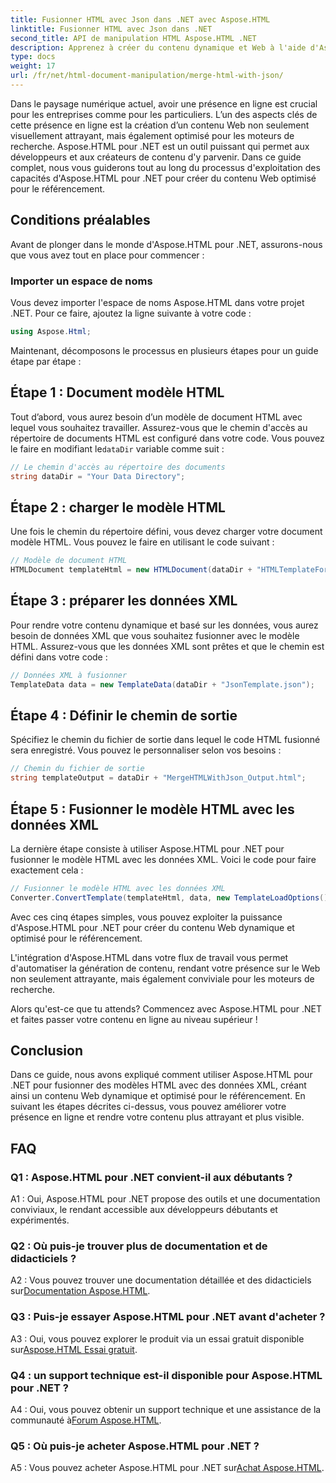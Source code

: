 ```yaml
---
title: Fusionner HTML avec Json dans .NET avec Aspose.HTML
linktitle: Fusionner HTML avec Json dans .NET
second_title: API de manipulation HTML Aspose.HTML .NET
description: Apprenez à créer du contenu dynamique et Web à l'aide d'Aspose.HTML pour .NET. Renforcez votre présence en ligne et engagez votre public.
type: docs
weight: 17
url: /fr/net/html-document-manipulation/merge-html-with-json/
---
```


Dans le paysage numérique actuel, avoir une présence en ligne est crucial pour les entreprises comme pour les particuliers. L’un des aspects clés de cette présence en ligne est la création d’un contenu Web non seulement visuellement attrayant, mais également optimisé pour les moteurs de recherche. Aspose.HTML pour .NET est un outil puissant qui permet aux développeurs et aux créateurs de contenu d'y parvenir. Dans ce guide complet, nous vous guiderons tout au long du processus d'exploitation des capacités d'Aspose.HTML pour .NET pour créer du contenu Web optimisé pour le référencement. 

## Conditions préalables

Avant de plonger dans le monde d'Aspose.HTML pour .NET, assurons-nous que vous avez tout en place pour commencer :

### Importer un espace de noms

Vous devez importer l'espace de noms Aspose.HTML dans votre projet .NET. Pour ce faire, ajoutez la ligne suivante à votre code :

```csharp
using Aspose.Html;
```

Maintenant, décomposons le processus en plusieurs étapes pour un guide étape par étape :

## Étape 1 : Document modèle HTML

 Tout d’abord, vous aurez besoin d’un modèle de document HTML avec lequel vous souhaitez travailler. Assurez-vous que le chemin d'accès au répertoire de documents HTML est configuré dans votre code. Vous pouvez le faire en modifiant le`dataDir` variable comme suit :

```csharp
// Le chemin d'accès au répertoire des documents
string dataDir = "Your Data Directory";
```

## Étape 2 : charger le modèle HTML

Une fois le chemin du répertoire défini, vous devez charger votre document modèle HTML. Vous pouvez le faire en utilisant le code suivant :

```csharp
// Modèle de document HTML
HTMLDocument templateHtml = new HTMLDocument(dataDir + "HTMLTemplateForJson.html");
```

## Étape 3 : préparer les données XML

Pour rendre votre contenu dynamique et basé sur les données, vous aurez besoin de données XML que vous souhaitez fusionner avec le modèle HTML. Assurez-vous que les données XML sont prêtes et que le chemin est défini dans votre code :

```csharp
// Données XML à fusionner
TemplateData data = new TemplateData(dataDir + "JsonTemplate.json");
```

## Étape 4 : Définir le chemin de sortie

Spécifiez le chemin du fichier de sortie dans lequel le code HTML fusionné sera enregistré. Vous pouvez le personnaliser selon vos besoins :

```csharp
// Chemin du fichier de sortie
string templateOutput = dataDir + "MergeHTMLWithJson_Output.html";
```

## Étape 5 : Fusionner le modèle HTML avec les données XML

La dernière étape consiste à utiliser Aspose.HTML pour .NET pour fusionner le modèle HTML avec les données XML. Voici le code pour faire exactement cela :

```csharp
// Fusionner le modèle HTML avec les données XML
Converter.ConvertTemplate(templateHtml, data, new TemplateLoadOptions(), templateOutput);
```

Avec ces cinq étapes simples, vous pouvez exploiter la puissance d'Aspose.HTML pour .NET pour créer du contenu Web dynamique et optimisé pour le référencement. 

L'intégration d'Aspose.HTML dans votre flux de travail vous permet d'automatiser la génération de contenu, rendant votre présence sur le Web non seulement attrayante, mais également conviviale pour les moteurs de recherche. 

Alors qu'est-ce que tu attends? Commencez avec Aspose.HTML pour .NET et faites passer votre contenu en ligne au niveau supérieur !

## Conclusion

Dans ce guide, nous avons expliqué comment utiliser Aspose.HTML pour .NET pour fusionner des modèles HTML avec des données XML, créant ainsi un contenu Web dynamique et optimisé pour le référencement. En suivant les étapes décrites ci-dessus, vous pouvez améliorer votre présence en ligne et rendre votre contenu plus attrayant et plus visible.

## FAQ

### Q1 : Aspose.HTML pour .NET convient-il aux débutants ?

A1 : Oui, Aspose.HTML pour .NET propose des outils et une documentation conviviaux, le rendant accessible aux développeurs débutants et expérimentés.

### Q2 : Où puis-je trouver plus de documentation et de didacticiels ?

 A2 : Vous pouvez trouver une documentation détaillée et des didacticiels sur[Documentation Aspose.HTML](https://reference.aspose.com/html/net/).

### Q3 : Puis-je essayer Aspose.HTML pour .NET avant d'acheter ?

 A3 : Oui, vous pouvez explorer le produit via un essai gratuit disponible sur[Aspose.HTML Essai gratuit](https://releases.aspose.com/).

### Q4 : un support technique est-il disponible pour Aspose.HTML pour .NET ?

 A4 : Oui, vous pouvez obtenir un support technique et une assistance de la communauté à[Forum Aspose.HTML](https://forum.aspose.com/).

### Q5 : Où puis-je acheter Aspose.HTML pour .NET ?

 A5 : Vous pouvez acheter Aspose.HTML pour .NET sur[Achat Aspose.HTML](https://purchase.aspose.com/buy).